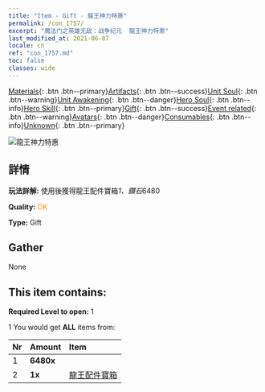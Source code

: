 ```yaml
---
title: "Item - Gift - 龍王神力特惠"
permalink: /con_1757/
excerpt: "魔法门之英雄无敌：战争纪元  龍王神力特惠"
last_modified_at: 2021-06-07
locale: cn
ref: "con_1757.md"
toc: false
classes: wide
---
```

 [Materials](/ItemsCN/){: .btn .btn--primary}[Artifacts](/ItemsCN/Artifacts/){: .btn .btn--success}[Unit Soul](/ItemsCN/UnitSoul/){: .btn .btn--warning}[Unit Awakening](/ItemsCN/UnitAwakening/){: .btn .btn--danger}[Hero Soul](/ItemsCN/HeroSoul/){: .btn .btn--info}[Hero Skill](/ItemsCN/HeroSkill/){: .btn .btn--primary}[Gift](/ItemsCN/Gift/){: .btn .btn--success}[Event related](/ItemsCN/Events/){: .btn .btn--warning}[Avatars](/ItemsCN/Avatars/){: .btn .btn--danger}[Consumables](/ItemsCN/Consumables/){: .btn .btn--info}[Unknown](/ItemsCN/Unknown/){: .btn .btn--primary}

 ![龍王神力特惠](/images/t/i_907373.png)

## 詳情
 **玩法詳解:** 使用後獲得龍王配件寶箱*1、鑽石*6480

 **Quality:** <span style="color: #FF8C00">OK</span>

 **Type:** Gift

## Gather

  None

## This item contains:

 **Required Level to open:** 1

 1 You would get **ALL** items  from:

  | Nr | Amount |     Item    |
  |:---|:-------|:------------|
  | 1 |  **6480x** | <i class="fas fa-gem"/> |  | 
  | 2 |  **1x** | [龍王配件寶箱](/cn/Items/con_1348/) |  | 
